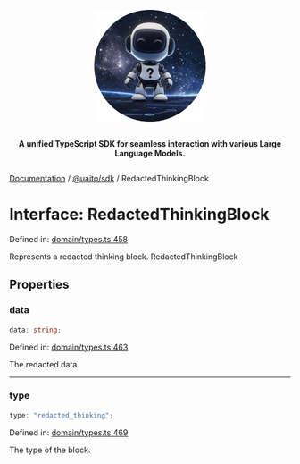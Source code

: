 <div style="display:flex; flex-direction:column; align-items:center;">
<p align="center">
  <img src="../UAITO.png" alt="UAITO Logo" width="200"/>
</p>

<p align="center">
  <strong>A unified TypeScript SDK for seamless interaction with various Large Language Models.</strong>
</p>
</div>

[Documentation](README.md) / [@uaito/sdk](@uaito.sdk.md) / RedactedThinkingBlock

# Interface: RedactedThinkingBlock

Defined in: [domain/types.ts:458](https://github.com/elribonazo/uaito/blob/43e51fd5de833da3eaf6272814a790a6205b5df9/packages/sdk/src/domain/types.ts#L458)

Represents a redacted thinking block.
 RedactedThinkingBlock

## Properties

### data

```ts
data: string;
```

Defined in: [domain/types.ts:463](https://github.com/elribonazo/uaito/blob/43e51fd5de833da3eaf6272814a790a6205b5df9/packages/sdk/src/domain/types.ts#L463)

The redacted data.

***

### type

```ts
type: "redacted_thinking";
```

Defined in: [domain/types.ts:469](https://github.com/elribonazo/uaito/blob/43e51fd5de833da3eaf6272814a790a6205b5df9/packages/sdk/src/domain/types.ts#L469)

The type of the block.
